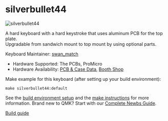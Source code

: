 # silverbullet44

![silverbullet44](https://cdn-ak.f.st-hatena.com/images/fotolife/s/swan_match/20191017/20191017020317.jpg)

A hard keyboard with a hard keystroke that uses aluminum PCB for the top plate.  
Upgradable from sandwich mount to top mount by using optional parts.

Keyboard Maintainer: [swan_match](https://github.com/swanmatch/)  
* Hardware Supported: The PCBs, ProMicro  
* Hardware Availability: [PCB & Case Data](https://github.com/swanmatch/silverbullet44), [Booth Shop](https://swanmatch.booth.pm/items/1561270)

Make example for this keyboard (after setting up your build environment):

    make silverbullet44:default

See the [build environment setup](https://docs.qmk.fm/#/getting_started_build_tools) and the [make instructions](https://docs.qmk.fm/#/getting_started_make_guide) for more information. Brand new to QMK? Start with our [Complete Newbs Guide](https://docs.qmk.fm/#/newbs).

[Build guide](https://swanmatch.github.io/silverbullet44/)

